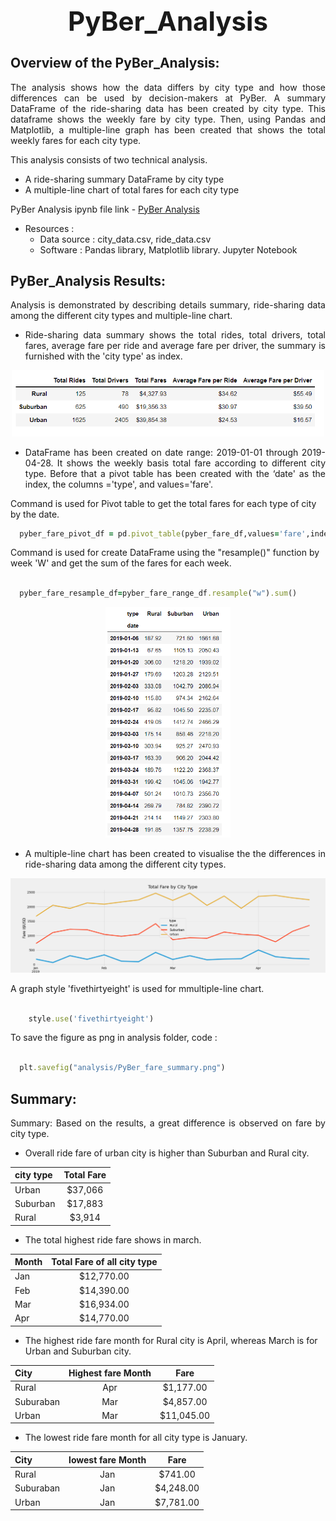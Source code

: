 ## **<h1 align="center"> PyBer_Analysis**




  ## Overview of the PyBer_Analysis: 
<p align="justify">The analysis shows how the data differs by city type and how those differences can be used by decision-makers at PyBer. A summary DataFrame of the ride-sharing data has been created by city type. This dataframe shows the weekly fare by city type.  Then, using Pandas and Matplotlib, a multiple-line graph has been created that shows the total weekly fares for each city type. <p>

<p align="justify">This analysis consists of two technical analysis.<p>

  - A ride-sharing summary DataFrame by city type
  - A multiple-line chart of total fares for each city type

 
  PyBer Analysis ipynb file link -  [ PyBer Analysis](https://github.com/sharifbhuiyan/PyBer_Analysis/blob/main/PyBer_Challenge.ipynb)  

  
- Resources :
  - Data source : city_data.csv, ride_data.csv
  - Software : Pandas library, Matplotlib library. Jupyter Notebook


  
  
 ## PyBer_Analysis Results: 
  
<p align="justify"> Analysis is demonstrated by describing details summary, ride-sharing data among the different city types and multiple-line chart.<p>

- <p align="justify">Ride-sharing data summary shows the total rides, total drivers, total fares, average fare per ride and average fare per driver, the summary is furnished with the 'city type' as index.<p>

  
<p align="center">
  <img width="500" src=https://github.com/sharifbhuiyan/PyBer_Analysis/blob/main/analysis/pyber%20summary.png
</p>

  
  
  - <p align="justify">DataFrame has been created on date range: 2019-01-01 through 2019-04-28. It shows the weekly basis total fare according to different city type. Before that a pivot table has been created with the ‘date' as the index, the columns ='type', and values='fare'.<p>

  Command is used for Pivot table to get the total fares for each type of city by the date. 

```ruby
  pyber_fare_pivot_df = pd.pivot_table(pyber_fare_df,values='fare',index=['date'], columns=["type"])
```
  
  Command is used for create DataFrame using the "resample()" function by week 'W' and get the sum of the fares for each week.
  ```ruby
    
    pyber_fare_resample_df=pyber_fare_range_df.resample("w").sum()

``` 
<p align="center">
  <img width="200" src=https://github.com/sharifbhuiyan/PyBer_Analysis/blob/main/analysis/pyber%20weekly%20fare.png
</p>
  
 

  
  
 

  
- <p align="justify">A multiple-line chart has been created to visualise the the differences in ride-sharing data among the different city types.<p>

<p align="center">
  <img width="800" src=https://github.com/sharifbhuiyan/PyBer_Analysis/blob/main/analysis/PyBer_fare_summary.png
</p>
  


A graph style 'fivethirtyeight' is used for mmultiple-line chart.

```ruby
    
    style.use('fivethirtyeight')

```
  

   
To save the figure as png in analysis folder, code :
```ruby
      
  plt.savefig("analysis/PyBer_fare_summary.png")

```
 
  
  
 

     
    
    
    
## Summary:
<p align="justify">Summary: Based on the results, a great difference is observed on fare by city type. </p>

- Overall ride fare of urban city is higher than Suburban and Rural city. 

<p align="center">
   
|city type  |Total Fare | 
| :-------- |:---------:|
| Urban     | $37,066   |
| Suburban  | $17,883   |
| Rural     | $3,914    |

</p>
  

- The total highest ride fare shows in march.  
  <p align="center">
   
|Month  |Total Fare of all city type | 
| :---- |:----------:|
| Jan   | $12,770.00 |
| Feb   | $14,390.00 |
| Mar   | $16,934.00 |
| Apr   | $14,770.00 |

</p>

- The highest ride fare month for Rural city is April, whereas March is for Urban and Suburban city.   
  
|City       | Highest fare Month | Fare|
| :-------- |:----------:|:----------:|
| Rural     | Apr     |$1,177.00| 
| Suburaban | Mar     |$4,857.00| 
| Urban     | Mar     |$11,045.00| 

- The lowest ride fare month for all city type is January. 
  
|City       | lowest fare Month | Fare|
| :-------- |:----------:|:----------:|
| Rural     | Jan     |$741.00| 
| Suburaban | Jan     |$4,248.00| 
| Urban     | Jan     |$7,781.00| 





